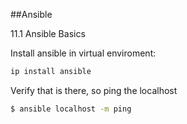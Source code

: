 ##Ansible

11.1 Ansible Basics

Install ansible in virtual enviroment:
```python
ip install ansible
```
Verify that is there, so ping the localhost
```bash
$ ansible localhost -m ping
```
